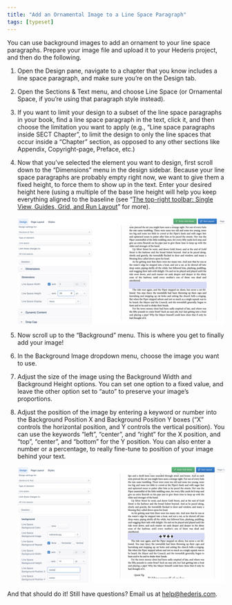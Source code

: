 ```yaml
---
title: "Add an Ornamental Image to a Line Space Paragraph"
tags: [typeset]
---
```

 
<html><body><section data-type="chapter" class="hsecchapter" data-hederis-type="hsecchapter" id="line-space-ornament" data-pi-attrs="id: line-space-ornament; data-tags: typeset;" role="doc-chapter" data-tags="typeset" data-author-name=" " data-book-title=" " title="Add an Ornamental Image to a Line Space Paragraph"><p class="hblkp" data-hederis-type="hblkp" id="pQTwWmLWW">You can use background images to add an ornament to your line space paragraphs. Prepare your image file and upload it to your Hederis project, and then do the following.</p><ol class="hwprnumlist" data-hederis-type="hwprnumlist" id="p7JsAA7kR"><li class="hblkoli" data-hederis-type="hblkoli" id="liR1HrcDox"><p class="hblkoli" data-hederis-type="hblklip" id="peDkCYn0b">Open the Design pane, navigate to a chapter that you know includes a line space paragraph, and make sure you&#8217;re on the Design tab.</p></li><li class="hblkoli" data-hederis-type="hblkoli" id="liGytxUgvP"><p class="hblkoli" data-hederis-type="hblklip" id="pmbDKtqdI">Open the Sections &amp; Text menu, and choose Line Space (or Ornamental Space, if you&#8217;re using that paragraph style instead).</p></li><li class="hblkoli" data-hederis-type="hblkoli" id="liBpRiIFzE"><p class="hblkoli" data-hederis-type="hblklip" id="pxqGgVM0X">If you want to limit your design to a subset of the line space paragraphs in your book, find a line space paragraph in the text, click it, and then choose the limitation you want to apply (e.g., &#8220;Line space paragraphs inside SECT Chapter&#8221;, to limit the design to only the line spaces that occur inside a &#8220;Chapter&#8221; section, as opposed to any other sections like Appendix, Copyright-page, Preface, etc.)</p></li><li class="hblkoli" data-hederis-type="hblkoli" id="li9ZvpLadh"><p class="hblkoli" data-hederis-type="hblklip" id="p43zNMBW7">Now that you&#8217;ve selected the element you want to design, first scroll down to the &#8220;Dimensions&#8221; menu in the design sidebar. Because your line space paragraphs are probably empty right now, we want to give them a fixed height, to force them to show up in the text. Enter your desired height here (using a multiple of the base line height will help you keep everything aligned to the baseline (see &#8220;<a href="{% link _docs/typeset-view-toolbar.md %}" data-hederis-type="hspana" id="pQOLsWTem"><span class="Hyperlink" data-hederis-type="hspnspan" id="pcj5qmn8x">The top-right toolbar: Single View, Guides, Grid, and Run Layout</span></a>&#8221; for more).</p><img data-hederis-type="hblkimg" class="hblkimg" id="phramNaOT" src="/images/linespace_height.png" data-img-src="/images/linespace_height.png"/></li><li class="hblkoli" data-hederis-type="hblkoli" id="li78klmx4C"><p class="hblkoli" data-hederis-type="hblklip" id="pmoTxZUK2">Now scroll up to the &#8220;Background&#8221; menu. This is where you get to finally add your image!</p></li><li class="hblkoli" data-hederis-type="hblkoli" id="li9rrNSv6m"><p class="hblkoli" data-hederis-type="hblklip" id="p4Uu2JbYS">In the Background Image dropdown menu, choose the image you want to use.</p></li><li class="hblkoli" data-hederis-type="hblkoli" id="liqF773rTJ"><p class="hblkoli" data-hederis-type="hblklip" id="p3sZQD42D">Adjust the size of the image using the Background Width and Background Height options. You can set one option to a fixed value, and leave the other option set to &#8220;auto&#8221; to preserve your image&#8217;s proportions.</p></li><li class="hblkoli" data-hederis-type="hblkoli" id="lildnByWi4"><p class="hblkoli" data-hederis-type="hblklip" id="pTF3DMwmc">Adjust the position of the image by entering a keyword or number into the Background Position X and Background Position Y boxes (&#8220;X&#8221; controls the horizontal position, and Y controls the vertical position). You can use the keywords &#8220;left&#8221;, &#8220;center&#8221;, and &#8220;right&#8221; for the X position, and &#8220;top&#8221;, &#8220;center&#8221;, and &#8220;bottom&#8221; for the Y position. You can also enter a number or a percentage, to really fine-tune to position of your image behind your text.</p><img data-hederis-type="hblkimg" class="hblkimg" id="p2gRK0y64" src="/images/linespace_done.png" data-img-src="/images/linespace_done.png"/></li></ol><p class="hblkp" data-hederis-type="hblkp" id="poY87iPb0">And that should do it! Still have questions? Email us at <a href="mailto:help@hederis.com" data-hederis-type="hspana" id="pePAeuAxG"><span class="Hyperlink" data-hederis-type="hspnspan" id="pofo9hyAD">help@hederis.com</span></a>. </p></section></body></html>
